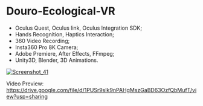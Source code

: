 # Douro-Ecological-VR

- Oculus Quest, Oculus link, Oculus Integration SDK; 
- Hands Recognition, Haptics Interaction;
- 360 Video Recording;
- Insta360 Pro 8K Camera;
- Adobe Premiere, After Effects, FFmpeg;
- Unity3D, Blender, 3D Animations.

[![Screenshot_41](https://user-images.githubusercontent.com/21102697/99968697-61d83800-2d91-11eb-9b42-e6cf61ec1d20.png)]( https://drive.google.com/file/d/1PUSr9sIk9nPAHgMszGaBD63OzfQbMufT/view?usp=sharing)


Video Preview: https://drive.google.com/file/d/1PUSr9sIk9nPAHgMszGaBD63OzfQbMufT/view?usp=sharing 
